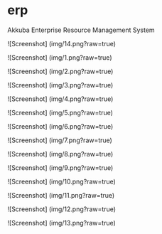 # erp
Akkuba Enterprise Resource Management System


![Screenshot] (img/14.png?raw=true)


![Screenshot] (img/1.png?raw=true)

![Screenshot] (img/2.png?raw=true)

![Screenshot] (img/3.png?raw=true)

![Screenshot] (img/4.png?raw=true)

![Screenshot] (img/5.png?raw=true)

![Screenshot] (img/6.png?raw=true)

![Screenshot] (img/7.png?raw=true)

![Screenshot] (img/8.png?raw=true)

![Screenshot] (img/9.png?raw=true)

![Screenshot] (img/10.png?raw=true)

![Screenshot] (img/11.png?raw=true)

![Screenshot] (img/12.png?raw=true)

![Screenshot] (img/13.png?raw=true)

